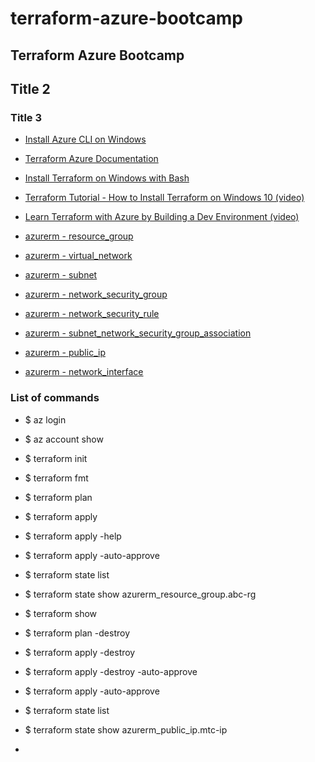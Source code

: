 # terraform-azure-bootcamp

## Terraform Azure Bootcamp

## Title 2

### Title 3
* [Install Azure CLI on Windows](https://learn.microsoft.com/en-us/cli/azure/install-azure-cli-windows?tabs=azure-cli)
* [Terraform Azure Documentation](https://registry.terraform.io/providers/hashicorp/azurerm/latest/docs)
* [Install Terraform on Windows with Bash](https://learn.microsoft.com/en-us/azure/developer/terraform/get-started-windows-bash?tabs=bash)
* [Terraform Tutorial - How to Install Terraform on Windows 10 (video)](https://www.youtube.com/watch?v=ljYzclmsvF4&ab_channel=CloudGuru)
* [Learn Terraform with Azure by Building a Dev Environment (video)](https://www.youtube.com/watch?v=V53AHWun17s&ab_channel=freeCodeCamp.org)

* [azurerm - resource_group](https://registry.terraform.io/providers/hashicorp/azurerm/latest/docs/resources/resource_group)
* [azurerm - virtual_network](https://registry.terraform.io/providers/hashicorp/azurerm/latest/docs/resources/virtual_network)
* [azurerm - subnet](https://registry.terraform.io/providers/hashicorp/azurerm/latest/docs/resources/subnet)
* [azurerm - network_security_group](https://registry.terraform.io/providers/hashicorp/azurerm/latest/docs/resources/network_security_group)
* [azurerm - network_security_rule](https://registry.terraform.io/providers/hashicorp/azurerm/latest/docs/resources/network_security_rule)
* [azurerm - subnet_network_security_group_association](https://registry.terraform.io/providers/hashicorp/azurerm/latest/docs/resources/subnet_network_security_group_association)
* [azurerm - public_ip](https://registry.terraform.io/providers/hashicorp/azurerm/latest/docs/resources/public_ip)
* [azurerm - network_interface](https://registry.terraform.io/providers/hashicorp/azurerm/latest/docs/resources/network_interface)



### List of commands

  - $ az login
  - $ az account show
  - $ terraform init
  - $ terraform fmt
  - $ terraform plan
  - $ terraform apply
  - $ terraform apply -help
  - $ terraform apply -auto-approve
  - $ terraform state list
  - $ terraform state show azurerm_resource_group.abc-rg
  - $ terraform show
  - $ terraform plan -destroy
  - $ terraform apply -destroy 
  - $ terraform apply -destroy -auto-approve

  - $ terraform apply -auto-approve
  - $ terraform state list
  - $ terraform state show azurerm_public_ip.mtc-ip
  - 




